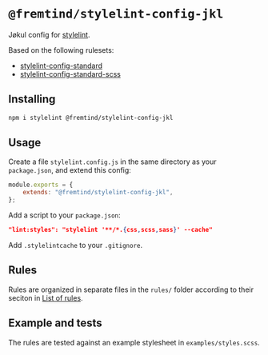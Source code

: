 # `@fremtind/stylelint-config-jkl`

Jøkul config for [stylelint](https://github.com/stylelint/stylelint).

Based on the following rulesets:

-   [stylelint-config-standard](https://github.com/stylelint/stylelint-config-standard)
-   [stylelint-config-standard-scss](https://github.com/stylelint-scss/stylelint-config-standard-scss)

## Installing

```bash
npm i stylelint @fremtind/stylelint-config-jkl
```

## Usage

Create a file `stylelint.config.js` in the same directory as your `package.json`, and extend this config:

```javascript
module.exports = {
    extends: "@fremtind/stylelint-config-jkl",
};
```

Add a script to your `package.json`:

```json
"lint:styles": "stylelint '**/*.{css,scss,sass}' --cache"
```

Add `.stylelintcache` to your `.gitignore`.

## Rules

Rules are organized in separate files in the `rules/` folder according to their seciton in [List of rules](https://stylelint.io/user-guide/rules/list).

## Example and tests

The rules are tested against an example stylesheet in `examples/styles.scss`.
